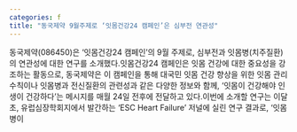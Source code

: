 ```yaml
---
categories: f
title: "동국제약 9월주제로 ‘잇몸건강24 캠페인’은 심부전 연관성"
---
```

동국제약(086450)은 ‘잇몸건강24 캠페인’의 9월 주제로, 심부전과 잇몸병(치주질환)의 연관성에 대한 연구를 소개했다.잇몸건강24 캠페인은 잇몸 건강에 대한 중요성을 강조하는 활동으로, 동국제약은 이 캠페인을 통해 대국민 잇몸 건강 향상을 위한 잇몸 관리 수칙이나 잇몸병과 전신질환의 관련성과 같은 다양한 정보와 함께, ‘잇몸이 건강해야 인생이 건강하다’는 메시지를 매월 24일 전후에 전달하고 있다.이번에 소개할 연구는 이달 초, 유럽심장학회지에서 발간하는 ‘ESC Heart Failure’ 저널에 실린 연구 결과로, ‘잇몸병이
